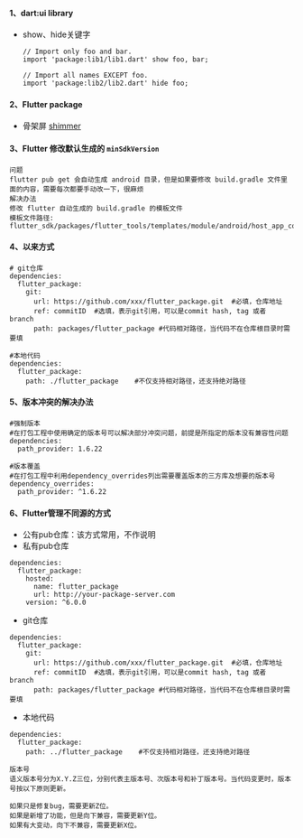 #### 1、dart:ui library

* show、hide关键字

  ```
  // Import only foo and bar.
  import 'package:lib1/lib1.dart' show foo, bar;
  
  // Import all names EXCEPT foo.
  import 'package:lib2/lib2.dart' hide foo;
  ```


#### 2、Flutter package

* 骨架屏 [shimmer](https://pub.dev/packages/shimmer)

  

#### 3、Flutter 修改默认生成的 `minSdkVersion`

```
问题
flutter pub get 会自动生成 android 目录，但是如果要修改 build.gradle 文件里面的内容，需要每次都要手动改一下，很麻烦
解决办法
修改 flutter 自动生成的 build.gradle 的模板文件
模板文件路径: flutter_sdk/packages/flutter_tools/templates/module/android/host_app_common/app.tmpl/build.gradle.tmpl
```

#### 4、以来方式

```
# git仓库
dependencies:
  flutter_package:
    git:
      url: https://github.com/xxx/flutter_package.git  #必填，仓库地址
      ref: commitID  #选填，表示git引用，可以是commit hash, tag 或者 branch
      path: packages/flutter_package #代码相对路径，当代码不在仓库根目录时需要填
      
#本地代码
dependencies:
  flutter_package:
    path: ./flutter_package    #不仅支持相对路径，还支持绝对路径
```

#### 5、版本冲突的解决办法

```
#强制版本
#在打包工程中使用确定的版本号可以解决部分冲突问题，前提是所指定的版本没有兼容性问题
dependencies:
  path_provider: 1.6.22
  
#版本覆盖
#在打包工程中利用dependency_overrides列出需要覆盖版本的三方库及想要的版本号
dependency_overrides:
  path_provider: ^1.6.22
```

#### 6、Flutter管理不同源的方式

* 公有pub仓库：该方式常用，不作说明
* 私有pub仓库

```
dependencies:
  flutter_package: 
    hosted:
      name: flutter_package
      url: http://your-package-server.com
    version: ^6.0.0

```

* git仓库

```
dependencies:
  flutter_package:
    git:
      url: https://github.com/xxx/flutter_package.git  #必填，仓库地址
      ref: commitID  #选填，表示git引用，可以是commit hash, tag 或者 branch
      path: packages/flutter_package #代码相对路径，当代码不在仓库根目录时需要填
```

* 本地代码

```
dependencies:
  flutter_package:
    path: ../flutter_package    #不仅支持相对路径，还支持绝对路径
```

```
版本号
语义版本号分为X.Y.Z三位，分别代表主版本号、次版本号和补丁版本号。当代码变更时，版本号按以下原则更新。

如果只是修复bug，需要更新Z位。
如果是新增了功能，但是向下兼容，需要更新Y位。
如果有大变动，向下不兼容，需要更新X位。
```

